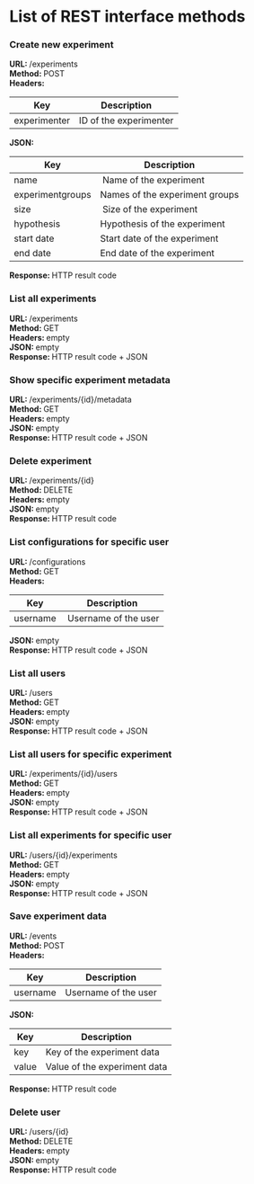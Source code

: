 # List of REST interface methods

### Create new experiment
<strong>URL: </strong>/experiments  
<strong>Method: </strong>POST  
<strong>Headers: </strong> 

| Key | Description |  
| --- | ----------- |  
| experimenter | ID of the experimenter |  

<strong>JSON: </strong>  

| Key | Description |  
| --- | ----------- |  
| name | Name of the experiment |  
| experimentgroups | Names of the experiment groups |  
| size | Size of the experiment |  
| hypothesis | Hypothesis of the experiment |  
| start date | Start date of the experiment |  
| end date | End date of the experiment |  

<strong>Response: </strong> HTTP result code  

### List all experiments  
<strong>URL: </strong>/experiments  
<strong>Method: </strong>GET  
<strong>Headers: </strong>empty  
<strong>JSON: </strong>empty  
<strong>Response: </strong>HTTP result code + JSON  

### Show specific experiment metadata 
<strong>URL: </strong>/experiments/{id}/metadata  
<strong>Method: </strong>GET  
<strong>Headers: </strong>empty  
<strong>JSON: </strong>empty  
<strong>Response: </strong>HTTP result code + JSON  

### Delete experiment  
<strong>URL: </strong>/experiments/{id}  
<strong>Method: </strong>DELETE  
<strong>Headers: </strong>empty  
<strong>JSON: </strong>empty  
<strong>Response: </strong>HTTP result code  

### List configurations for specific user  
<strong>URL: </strong>/configurations  
<strong>Method: </strong>GET  
<strong>Headers: </strong>  

| Key | Description |  
| --- | ----------- |  
| username | Username of the user |  

<strong>JSON: </strong>empty  
<strong>Response: </strong>HTTP result code + JSON  

### List all users  
<strong>URL: </strong>/users  
<strong>Method: </strong>GET  
<strong>Headers: </strong>empty  
<strong>JSON: </strong>empty  
<strong>Response: </strong>HTTP result code + JSON  

### List all users for specific experiment  
<strong>URL: </strong>/experiments/{id}/users  
<strong>Method: </strong>GET  
<strong>Headers: </strong>empty  
<strong>JSON: </strong>empty  
<strong>Response: </strong>HTTP result code + JSON  

### List all experiments for specific user  
<strong>URL: </strong>/users/{id}/experiments  
<strong>Method: </strong>GET  
<strong>Headers: </strong>empty  
<strong>JSON: </strong>empty  
<strong>Response: </strong>HTTP result code + JSON  

### Save experiment data  
<strong>URL: </strong>/events  
<strong>Method: </strong>POST  
<strong>Headers: </strong>  

| Key | Description |  
| --- | ----------- |  
| username | Username of the user |  

<strong>JSON: </strong>  

| Key | Description |  
| --- | ----------- |  
| key | Key of the experiment data |  
| value | Value of the experiment data |  

<strong>Response: </strong>HTTP result code  

### Delete user  
<strong>URL: </strong>/users/{id}  
<strong>Method: </strong>DELETE  
<strong>Headers: </strong>empty  
<strong>JSON: </strong>empty  
<strong>Response: </strong>HTTP result code  


